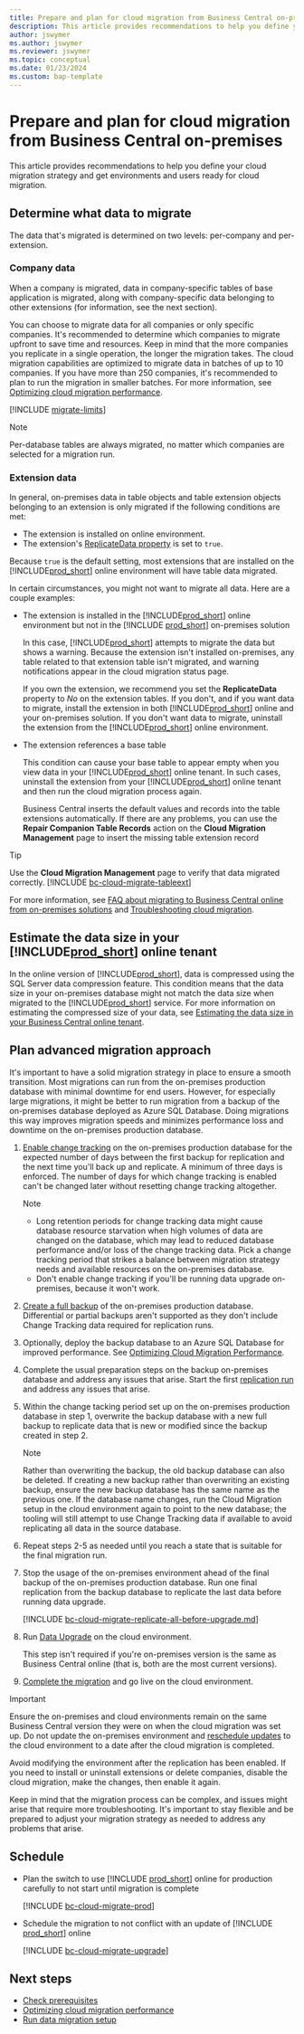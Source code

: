 ```yaml
---
title: Prepare and plan for cloud migration from Business Central on-premises
description: This article provides recommendations to help you define your cloud migration strategy and get environments and users ready for cloud migration.
author: jswymer
ms.author: jswymer
ms.reviewer: jswymer
ms.topic: conceptual
ms.date: 01/23/2024
ms.custom: bap-template 
---
```

# Prepare and plan for cloud migration from Business Central on-premises

This article provides recommendations to help you define your cloud migration strategy and get environments and users ready for cloud migration.

## Determine what data to migrate

The data that's migrated is determined on two levels: per-company and per-extension.

### Company data

When a company is migrated, data in company-specific tables of base application is migrated, along with company-specific data belonging to other extensions (for information, see the next section).

You can choose to migrate data for all companies or only specific companies. It's recommended to determine which companies to migrate upfront to save time and resources. Keep in mind that the more companies you replicate in a single operation, the longer the migration takes. The cloud migration capabilities are optimized to migrate data in batches of up to 10 companies. If you have more than 250 companies, it's recommended to plan to run the migration in smaller batches. For more information, see [Optimizing cloud migration performance](migration-optimize-replication.md#reduce-the-number-of-companies-migrated).

[!INCLUDE [migrate-limits](../developer/includes/migrate-limits.md)]

> [!NOTE]
> Per-database tables are always migrated, no matter which companies are selected for a migration run.

### Extension data

In general, on-premises data in table objects and table extension objects belonging to an extension is only migrated if the following conditions are met:

- The extension is installed on online environment.
- The extension's [ReplicateData property](../developer/properties/devenv-replicatedata-property.md) is set to `true`.

Because `true` is the default setting, most extensions that are installed on the [!INCLUDE[prod_short](../includes/prod_short.md)] online environment will have table data migrated.  

In certain circumstances, you might not want to migrate all data. Here are a couple examples:

- The extension is installed in the [!INCLUDE[prod_short](../includes/prod_short.md)] online environment but not in the [!INCLUDE [prod_short](../includes/prod_short.md)] on-premises solution

    In this case, [!INCLUDE[prod_short](../includes/prod_short.md)] attempts to migrate the data but shows a warning. Because the extension isn't installed on-premises, any table related to that extension table isn't migrated, and warning notifications appear in the cloud migration status page.

    If you own the extension, we recommend you set the **ReplicateData** property to *No* on the extension tables. If you don't, and if you want data to migrate, install the extension in both [!INCLUDE[prod_short](../includes/prod_short.md)] online and your on-premises solution. If you don't want data to migrate, uninstall the extension from the [!INCLUDE[prod_short](../includes/prod_short.md)] online environment.  

- The extension references a base table

    This condition can cause your base table to appear empty when you view data in your [!INCLUDE[prod_short](../includes/prod_short.md)] online tenant. In such cases, uninstall the extension from your [!INCLUDE[prod_short](../includes/prod_short.md)] online tenant and then run the cloud migration process again.

    Business Central inserts the default values and records into the table extensions automatically. If there are any problems, you can use the **Repair Companion Table Records** action on the **Cloud Migration Management** page to insert the missing table extension record

> [!TIP]
> Use the **Cloud Migration Management** page to verify that data migrated correctly. [!INCLUDE [bc-cloud-migrate-tableext](../includes/bc-cloud-migrate-tableext.md)]

For more information, see [FAQ about migrating to Business Central online from on-premises solutions](faq-migrate-data.md) and [Troubleshooting cloud migration](migration-troubleshooting.md).  

## Estimate the data size in your [!INCLUDE[prod_short](../includes/prod_short.md)] online tenant

In the online version of [!INCLUDE[prod_short](../developer/includes/prod_short.md)], data is compressed using the SQL Server data compression feature. This condition means that the data size in your on-premises database might not match the data size when migrated to the [!INCLUDE[prod_short](../developer/includes/prod_short.md)] service. For more information on estimating the compressed size of your data, see [Estimating the data size in your Business Central online tenant](./cloud-migration-estimate-compressed-data-size.md). 

## Plan advanced migration approach

It's important to have a solid migration strategy in place to ensure a smooth transition. Most migrations can run from the on-premises production database with minimal downtime for end users. However, for especially large migrations, it might be better to run migration from a backup of the on-premises database deployed as Azure SQL Database. Doing migrations this way improves migration speeds and minimizes performance loss and downtime on the on-premises production database.

1. [Enable change tracking](/sql/relational-databases/track-changes/enable-and-disable-change-tracking-sql-server) on the on-premises production database for the expected number of days between the first backup for replication and the next time you'll back up and replicate. A minimum of three days is enforced. The number of days for which change tracking is enabled can't be changed later without resetting change tracking altogether.

   > [!NOTE]
   > - Long retention periods for change tracking data might cause database resource starvation when high volumes of data are changed on the database, which may lead to reduced database performance and/or loss of the change tracking data. Pick a change tracking period that strikes a balance between migration strategy needs and available resources on the on-premises database.
   > - Don't enable change tracking if you'll be running data upgrade on-premises, because it won't work.

2. [Create a full backup](/sql/relational-databases/backup-restore/create-a-full-database-backup-sql-server) of the on-premises production database. Differential or partial backups aren't supported as they don't include Change Tracking data required for replication runs.
3. Optionally, deploy the backup database to an Azure SQL Database for improved performance. See [Optimizing Cloud Migration Performance](migration-optimize-replication.md).
4. Complete the usual preparation steps on the backup on-premises database and address any issues that arise. Start the first [replication run](migrate-data-replication-run.md) and address any issues that arise.
5. Within the change tacking period set up on the on-premises production database in step 1, overwrite the backup database with a new full backup to replicate data that is new or modified since the backup created in step 2.

   > [!NOTE]
   > Rather than overwriting the backup, the old backup database can also be deleted. If creating a new backup rather than overwriting an existing backup, ensure the new backup database has the same name as the previous one. If the database name changes, run the Cloud Migration setup in the cloud environment again to point to the new database; the tooling will still attempt to use Change Tracking data if available to avoid replicating all data in the source database.
6. Repeat steps 2-5 as needed until you reach a state that is suitable for the final migration run.
7. Stop the usage of the on-premises environment ahead of the final backup of the on-premises production database. Run one final replication from the backup database to replicate the last data before running data upgrade.

   [!INCLUDE [bc-cloud-migrate-replicate-all-before-upgrade.md](../includes/bc-cloud-migrate-replicate-all-before-upgrade.md)]
8. Run [Data Upgrade](migration-data-upgrade.md) on the cloud environment.

   This step isn't required if you're on-premises version is the same as Business Central online (that is, both are the most current versions).

9. [Complete the migration](migration-finish.md) and go live on the cloud environment.

> [!IMPORTANT]
> Ensure the on-premises and cloud environments remain on the same Business Central version they were on when the cloud migration was set up. Do not update the on-premises environment and [reschedule updates](update-rollout-timeline.md#schedule-updates) to the cloud environment to a date after the cloud migration is completed.
>
> Avoid modifying the environment after the replication has been enabled. If you need to install or uninstall extensions or delete companies, disable the cloud migration, make the changes, then enable it again.

Keep in mind that the migration process can be complex, and issues might arise that require more troubleshooting. It's important to stay flexible and be prepared to adjust your migration strategy as needed to address any problems that arise.

## Schedule

- Plan the switch to use [!INCLUDE [prod_short](../includes/prod_short.md)] online for production carefully to not start until migration is complete  

  [!INCLUDE [bc-cloud-migrate-prod](../includes/bc-cloud-migrate-prod.md)]  

- Schedule the migration to not conflict with an update of [!INCLUDE [prod_short](../includes/prod_short.md)] online

  [!INCLUDE [bc-cloud-migrate-upgrade](../includes/bc-cloud-migrate-upgrade.md)]

## Next steps

- [Check prerequisites](cloud-migration-prerequisites.md)  
- [Optimizing cloud migration performance](migration-optimize-replication.md)  
- [Run data migration setup](migration-setup.md)
